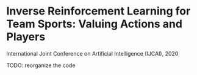 # Inverse Reinforcement Learning for Team Sports: Valuing Actions and Players
International Joint Conference on Artificial Intelligence (IJCAI), 2020

TODO: reorganize the code
